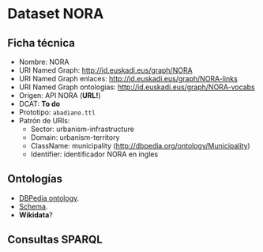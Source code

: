 # Dataset NORA

## Ficha técnica

* Nombre: NORA
* URI Named Graph: http://id.euskadi.eus/graph/NORA
* URI Named Graph enlaces: http://id.euskadi.eus/graph/NORA-links
* URI Named Graph ontologias: http://id.euskadi.eus/graph/NORA-vocabs
* Origen: API NORA (**URL!**)
* DCAT: **To do**
* Prototipo: `abadiano.ttl`
* Patrón de URIs:
  * Sector: urbanism-infrastructure
  * Domain: urbanism-territory
  * ClassName: municipality (http://dbpedia.org/ontology/Municipality)
  * Identifier: identificador NORA en ingles

## Ontologías

* [DBPedia ontology](http://dbpedia.org/ontology/).
* [Schema](https://schema.org/).
* **Wikidata**?

## Consultas SPARQL

